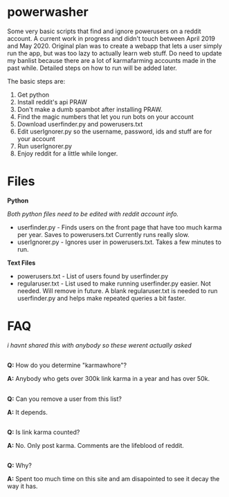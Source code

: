 # powerwasher

Some very basic scripts that find and ignore powerusers on a reddit account. A current work in progress and didn't touch between April 2019 and May 2020. Original plan was to create a webapp that lets a user simply run the app, but was too lazy to actually learn web stuff. Do need to update my banlist because there are a lot of karmafarming accounts made in the past while. Detailed steps on how to run will be added later. 

The basic steps are:

1. Get python   
2. Install reddit's api PRAW     
3. Don't make a dumb spambot after installing PRAW. 
4. Find the magic numbers that let you run bots on your account
5. Download userfinder.py and powerusers.txt
6. Edit userIgnorer.py so the username, password, ids and stuff are for your account
7. Run userIgnorer.py
8. Enjoy reddit for a little while longer.




# Files
**Python**

*Both python files need to be edited with reddit account info.* 
* userfinder.py - Finds users on the front page that have too much karma per year. Saves to powerusers.txt Currently runs really slow. 
* userIgnorer.py - Ignores user in powerusers.txt. Takes a few minutes to run. 

**Text Files**
* powerusers.txt - List of users found by userfinder.py
* regularuser.txt - List used to make running userfinder.py easier. Not needed. Will remove in future. A blank regularuser.txt is needed to run userfinder.py and helps make repeated queries a bit faster. 


# FAQ

*i havnt shared this with anybody so these werent actually asked*
##

**Q:** How do you determine "karmawhore"?   

**A:** Anybody who gets over 300k link karma in a year and has over 50k.
##

**Q:** Can you remove a user from this list?

**A:** It depends. 
##

**Q:** Is link karma counted? 

**A:** No. Only post karma. Comments are the lifeblood of reddit. 
##

**Q:** Why?

**A:** Spent too much time on this site and am disapointed to see it decay the way it has. 
